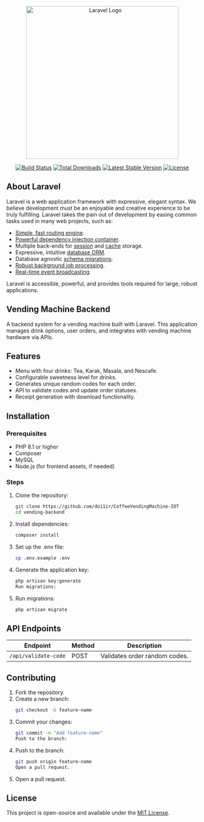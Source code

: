 <p align="center"><a href="https://laravel.com" target="_blank"><img src="https://raw.githubusercontent.com/laravel/art/master/logo-lockup/5%20SVG/2%20CMYK/1%20Full%20Color/laravel-logolockup-cmyk-red.svg" width="400" alt="Laravel Logo"></a></p>

<p align="center">
<a href="https://github.com/laravel/framework/actions"><img src="https://github.com/laravel/framework/workflows/tests/badge.svg" alt="Build Status"></a>
<a href="https://packagist.org/packages/laravel/framework"><img src="https://img.shields.io/packagist/dt/laravel/framework" alt="Total Downloads"></a>
<a href="https://packagist.org/packages/laravel/framework"><img src="https://img.shields.io/packagist/v/laravel/framework" alt="Latest Stable Version"></a>
<a href="https://packagist.org/packages/laravel/framework"><img src="https://img.shields.io/packagist/l/laravel/framework" alt="License"></a>
</p>

## About Laravel

Laravel is a web application framework with expressive, elegant syntax. We believe development must be an enjoyable and creative experience to be truly fulfilling. Laravel takes the pain out of development by easing common tasks used in many web projects, such as:

- [Simple, fast routing engine](https://laravel.com/docs/routing).
- [Powerful dependency injection container](https://laravel.com/docs/container).
- Multiple back-ends for [session](https://laravel.com/docs/session) and [cache](https://laravel.com/docs/cache) storage.
- Expressive, intuitive [database ORM](https://laravel.com/docs/eloquent).
- Database agnostic [schema migrations](https://laravel.com/docs/migrations).
- [Robust background job processing](https://laravel.com/docs/queues).
- [Real-time event broadcasting](https://laravel.com/docs/broadcasting).

Laravel is accessible, powerful, and provides tools required for large, robust applications.

## Vending Machine Backend

A backend system for a vending machine built with Laravel. This application manages drink options, user orders, and integrates with vending machine hardware via APIs.

## Features
- Menu with four drinks: Tea, Karak, Masala, and Nescafe.
- Configurable sweetness level for drinks.
- Generates unique random codes for each order.
- API to validate codes and update order statuses.
- Receipt generation with download functionality.

## Installation

### Prerequisites
- PHP 8.1 or higher
- Composer
- MySQL
- Node.js (for frontend assets, if needed)

### Steps
1. Clone the repository:
   ```bash
   git clone https://github.com/do11ir/CoffeeVendingMachine-IOT
   cd vending-backend
   ```

2. Install dependencies:
   ```bash
   composer install
   ```

3. Set up the .env file:

    ```bash
    cp .env.example .env
    ```

4. Generate the application key:

    ```bash
    php artisan key:generate
    Run migrations:
    ```

5. Run migrations:
    ```bash
    php artisan migrate
    ```

## API Endpoints

| Endpoint             | Method | Description                    |
|----------------------|--------|--------------------------------|
| `/api/validate-code` | POST   | Validates order random codes.  |

## Contributing

1. Fork the repository.
2. Create a new branch:
   ```bash
   git checkout -b feature-name
   ```
3. Commit your changes:
    ```bash
    git commit -m "Add feature-name"
    Push to the branch:
    ```
4. Push to the branch:
    ```bash
    git push origin feature-name
    Open a pull request.
    ```
5. Open a pull request.

## License

This project is open-source and available under the [MIT License](LICENSE).
